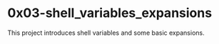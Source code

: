 # 0x03-shell_variables_expansions #
This project introduces shell variables and some basic expansions.

